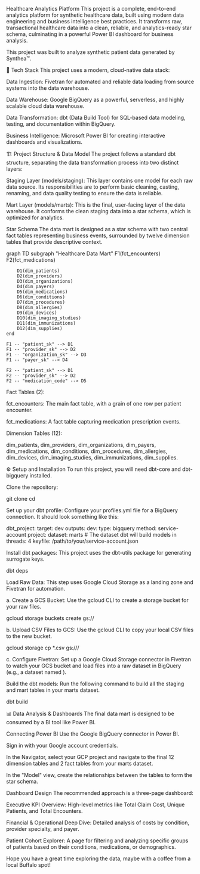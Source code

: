 Healthcare Analytics Platform
This project is a complete, end-to-end analytics platform for synthetic healthcare data, built using modern data engineering and business intelligence best practices. It transforms raw, transactional healthcare data into a clean, reliable, and analytics-ready star schema, culminating in a powerful Power BI dashboard for business analysis.

This project was built to analyze synthetic patient data generated by Synthea™.

🚀 Tech Stack
This project uses a modern, cloud-native data stack:

Data Ingestion: Fivetran for automated and reliable data loading from source systems into the data warehouse.

Data Warehouse: Google BigQuery as a powerful, serverless, and highly scalable cloud data warehouse.

Data Transformation: dbt (Data Build Tool) for SQL-based data modeling, testing, and documentation within BigQuery.

Business Intelligence: Microsoft Power BI for creating interactive dashboards and visualizations.

🏗️ Project Structure & Data Model
The project follows a standard dbt structure, separating the data transformation process into two distinct layers:

Staging Layer (models/staging): This layer contains one model for each raw data source. Its responsibilities are to perform basic cleaning, casting, renaming, and data quality testing to ensure the data is reliable.

Mart Layer (models/marts): This is the final, user-facing layer of the data warehouse. It conforms the clean staging data into a star schema, which is optimized for analytics.

Star Schema
The data mart is designed as a star schema with two central fact tables representing business events, surrounded by twelve dimension tables that provide descriptive context.

graph TD
    subgraph "Healthcare Data Mart"
        F1(fct_encounters)
        F2(fct_medications)

        D1(dim_patients)
        D2(dim_providers)
        D3(dim_organizations)
        D4(dim_payers)
        D5(dim_medications)
        D6(dim_conditions)
        D7(dim_procedures)
        D8(dim_allergies)
        D9(dim_devices)
        D10(dim_imaging_studies)
        D11(dim_immunizations)
        D12(dim_supplies)
    end

    F1 -- "patient_sk" --> D1
    F1 -- "provider_sk" --> D2
    F1 -- "organization_sk" --> D3
    F1 -- "payer_sk" --> D4

    F2 -- "patient_sk" --> D1
    F2 -- "provider_sk" --> D2
    F2 -- "medication_code" --> D5

Fact Tables (2):

fct_encounters: The main fact table, with a grain of one row per patient encounter.

fct_medications: A fact table capturing medication prescription events.

Dimension Tables (12):

dim_patients, dim_providers, dim_organizations, dim_payers, dim_medications, dim_conditions, dim_procedures, dim_allergies, dim_devices, dim_imaging_studies, dim_immunizations, dim_supplies.

⚙️ Setup and Installation
To run this project, you will need dbt-core and dbt-bigquery installed.

Clone the repository:

git clone <your-repo-url>
cd <your-repo-name>

Set up your dbt profile:
Configure your profiles.yml file for a BigQuery connection. It should look something like this:

dbt_project:
  target: dev
  outputs:
    dev:
      type: bigquery
      method: service-account
      project: <your-gcp-project-id>
      dataset: marts # The dataset dbt will build models in
      threads: 4
      keyfile: /path/to/your/service-account.json

Install dbt packages:
This project uses the dbt-utils package for generating surrogate keys.

dbt deps

Load Raw Data:
This step uses Google Cloud Storage as a landing zone and Fivetran for automation.

a. Create a GCS Bucket:
Use the gcloud CLI to create a storage bucket for your raw files.

gcloud storage buckets create gs://<your-gcs-bucket-name>

b. Upload CSV Files to GCS:
Use the gcloud CLI to copy your local CSV files to the new bucket.

gcloud storage cp *.csv gs://<your-gcs-bucket-name>/

c. Configure Fivetran:
Set up a Google Cloud Storage connector in Fivetran to watch your GCS bucket and load files into a raw dataset in BigQuery (e.g., a dataset named <your-raw-data-dataset>).

Build the dbt models:
Run the following command to build all the staging and mart tables in your marts dataset.

dbt build

📊 Data Analysis & Dashboards
The final data mart is designed to be consumed by a BI tool like Power BI.

Connecting Power BI
Use the Google BigQuery connector in Power BI.

Sign in with your Google account credentials.

In the Navigator, select your GCP project and navigate to the final 12 dimension tables and 2 fact tables from your marts dataset.

In the "Model" view, create the relationships between the tables to form the star schema.

Dashboard Design
The recommended approach is a three-page dashboard:

Executive KPI Overview: High-level metrics like Total Claim Cost, Unique Patients, and Total Encounters.

Financial & Operational Deep Dive: Detailed analysis of costs by condition, provider specialty, and payer.

Patient Cohort Explorer: A page for filtering and analyzing specific groups of patients based on their conditions, medications, or demographics.

Hope you have a great time exploring the data, maybe with a coffee from a local Buffalo spot!
